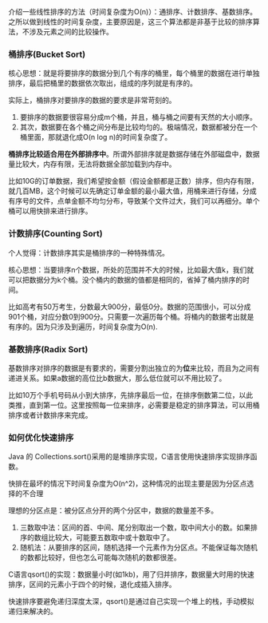 介绍一些线性排序的方法（时间复杂度为O(n)）：通排序、计数排序、基数排序。之所以做到线性的时间复杂度，主要原因是，这三个算法都是非基于比较的排序算法，不涉及元素之间的比较操作。

### 桶排序(Bucket Sort)

核心思想：就是将要排序的数据分到几个有序的桶里，每个桶里的数据在进行单独排序，最后把桶里的数据依次取出，组成的序列就是有序的。

实际上，桶排序对要排序的数据的要求是非常苛刻的。

1. 要排序的数据要很容易分成m个桶，并且，桶与桶之间要有天然的大小顺序。
2. 其次，数据要在各个桶之间分布是比较均匀的。极端情况，数据都被分在一个桶里面，那就退化成O(n log n)的时间复杂度了。


**桶排序比较适合用在外部排序中**。所谓外部排序就是数据存储在外部磁盘中，数据量比较大，内存有限，无法将数据全部加载到内存中。

比如10G的订单数据，我们希望按金额（假设金额都是正数）排序，但内存有限，就几百MB，这个时候可以先确定订单金额的最小最大值，用桶来进行存储，分成有序号的文件，点单金额不均匀分布，导致某个文件过大，我们可以再细分。单个桶可以用快排来进行排序。

### 计数排序(Counting Sort)

个人觉得：计数排序其实是桶排序的一种特殊情况。

核心思想：当要排序n个数据，所处的范围并不大的时候，比如最大值k，我们就可以把数据分为k个桶。没个桶内的数据的值都是相同的，省掉了桶内排序的时间。

比如高考有50万考生，分数最大900分，最低0分。数据的范围很小，可以分成901个桶，对应分数0到900分。只需要一次遍历每个桶。将桶内的数据考出就是有序的。因为只涉及到遍历，时间复杂度为O(n).


### 基数排序(Radix Sort)

基数排序对排序的数据是有要求的，需要分割出独立的为**位**来比较，而且为之间有递进关系。如果a数据的高位比b数据大，那么低位就可以不用比较了。

比如10万个手机号码从小到大排序，先排序最后一位，在排序倒数第二位，以此类推，直到第一位。这里按照每一位来排序，必需要是稳定的排序算法，可以用桶排序或者计数排序来完成。


### 如何优化快速排序

Java 的  Collections.sort()采用的是堆排序实现，C语言使用快速排序实现排序函数。

快排在最坏的情况下时间复杂度为O(n^2)，这种情况的出现主要是因为分区点选择的不合理

理想的分区点是：被分区点分开的两个分区中，数据的数量差不多。

1. 三数取中法：区间的首、中间、尾分别取出一个数，取中间大小的数。如果排序的数组比较大，可能要五数取中或十数取中了。
2. 随机法：从要排序的区间，随机选择一个元素作为分区点。不能保证每次随机的数都比较好，但也怎么可能每次随机的数都很差。


C语言qsort()的实现：数据量小时(如1kb)，用了归并排序，数据量大时用的快速排序，区间的元素小于四个的时候，退化成插入排序。

快速排序要避免递归深度太深，qsort()是通过自己实现一个堆上的栈，手动模拟递归来解决的。
